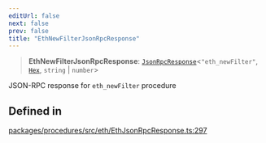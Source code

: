 ```yaml
---
editUrl: false
next: false
prev: false
title: "EthNewFilterJsonRpcResponse"
---
```


> **EthNewFilterJsonRpcResponse**: [`JsonRpcResponse`](/reference/tevm/jsonrpc/type-aliases/jsonrpcresponse/)\<`"eth_newFilter"`, [`Hex`](/reference/tevm/utils/type-aliases/hex/), `string` \| `number`\>

JSON-RPC response for `eth_newFilter` procedure

## Defined in

[packages/procedures/src/eth/EthJsonRpcResponse.ts:297](https://github.com/evmts/tevm-monorepo/blob/main/packages/procedures/src/eth/EthJsonRpcResponse.ts#L297)
